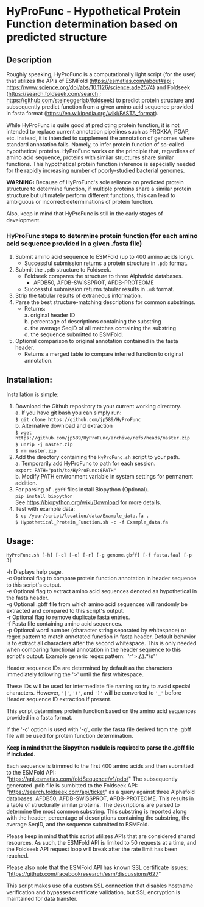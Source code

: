 # HyProFunc - Hypothetical Protein Function determination based on predicted structure  

## Description

Roughly speaking, HyProFunc is a computationally light script (for the user) that utilizes the APIs of ESMFold (https://esmatlas.com/about#api ; https://www.science.org/doi/abs/10.1126/science.ade2574) and Foldseek (https://search.foldseek.com/search ; https://github.com/steineggerlab/foldseek)
to predict protein structure and subsequently predict function from a given amino acid sequence provided in fasta format (https://en.wikipedia.org/wiki/FASTA_format).

While HyProFunc is quite good at predicting protein function, it is not intended to replace current annotation pipelines such as PROKKA, PGAP, etc. Instead, it is intended to supplement the annotation of genomes where standard annotation fails. Namely, to infer protein function of so-called hypothetical proteins. HyProFunc works on the principle that, regardless of amino acid sequence, proteins with similar structures share similar functions. This hypothetical protein function inference is especially needed for the rapidly increasing number of poorly-studied bacterial genomes.

**WARNING:** Because of HyProFunc's sole reliance on predicted protein structure to determine function, if multiple proteins share a similar protein structure but ultimately perform different functions, this can lead to ambiguous or incorrect determinations of protein function.

Also, keep in mind that HyProFunc is still in the early stages of development.

### HyProFunc steps to determine protein function (for each amino acid sequence provided in a given .fasta file)
1. Submit amino acid sequence to ESMFold (up to 400 amino acids long).
    - Successful submission returns a protein structure in `.pdb` format.
2. Submit the `.pdb` structure to Foldseek.
    - Foldseek compares the structure to three Alphafold databases.
	    - AFDB50, AFDB-SWISSPROT, AFDB-PROTEOME
    - Successful submission returns tabular results in `.m8` format.
3. Strip the tabular results of extraneous information.
4. Parse the best structure-matching descriptions for common substrings.
    - Returns:  
       a. original header ID  
       b. percentage of descriptions containing the substring  
       c. the average SeqID of all matches containing the substring  
       d. the sequence submitted to ESMFold.  
6. Optional comparison to original annotation contained in the fasta header.
    - Returns a merged table to compare inferred function to original annotation.

## Installation:

Installation is simple:

1. Download the Github repository to your current working directory.  
	a. If you have git bash you can simply run:  
		`$ git clone https://github.com/jp589/HyProFunc`  
	b. Alternative download and extraction    
		`$ wget https://github.com/jp589/HyProFunc/archive/refs/heads/master.zip`  
	    `$ unzip -j master.zip`  
	    `$ rm master.zip`  
2. Add the directory containing the `HyProFunc.sh` script to your path.  
	a. Temporarily add HyProFunc to path for each session.   
		    `export PATH="path/to/HyProFunc:$PATH"`   
	b. Modify PATH environment variable in system settings for permanent addition.   
3. For parsing of `.gbff` files install Biopython (Optional).  
		    `pip install biopython`  
		See https://biopython.org/wiki/Download for more details.  
4. Test with example data:  
		    `$ cp /your/script/location/data/Example_data.fa .`  
		    `$ Hypothetical_Protein_Function.sh -c -f Example_data.fa`  
## Usage:
    HyProFunc.sh [-h] [-c] [-e] [-r] [-g genome.gbff] [-f fasta.faa] [-p 3]

-h  Displays help page.  
-c  Optional flag to compare protein function annotation in header sequence to this script's output.  
-e  Optional flag to extract amino acid sequences denoted as hypothetical in the fasta header.  
-g  Optional .gbff file from which amino acid sequences will randomly be extracted and compared to this script's output.  
-r  Optional flag to remove duplicate fasta entries.  
-f  Fasta file containing amino acid sequences.  
-p Optional word number (character string separated by whitespace) or regex pattern to match annotated function in fasta header. Default behavior is to extract all characters after the second whitespace. This is only needed when comparing functional annotation in the header sequence to this script's output. Example generic regex pattern: `'r">.*(.*).*\s"'

Header sequence IDs are determined by default as the characters immediately following the '>' until the first whitespace.

These IDs will be used for intermediate file naming so try to avoid special characters.
However, `'|'`, `'('`, and `')'` will be converted to `'_'` before Header sequence ID extraction if present.


This script determines protein function based on the amino acid sequences provided in a fasta format.

If the '-c' option is used with '-g', only the fasta file derived from the .gbff file will be used for protein function determination.

**Keep in mind that the Biopython module is required to parse the .gbff file if included.**

Each sequence is trimmed to the first 400 amino acids and then submitted to the ESMFold API:  
    "https://api.esmatlas.com/foldSequence/v1/pdb/"
The subsequently generated .pdb file is sumbitted to the Foldseek API:  
    "https://search.foldseek.com/api/ticket"
as a query against three Alphafold databases: AFDB50, AFDB-SWISSPROT, AFDB-PROTEOME.
This results in a table of structurally similar proteins.
The descriptions are parsed to determine the most common substring.
This substring is reported along with the header, percentage of descriptions containing the substring, the average SeqID, and the sequence submitted to ESMFold.

Please keep in mind that this script utilizes APIs that are considered shared resources.
As such, the ESMFold API is limited to 50 requests at a time,
and the Foldseek API request loop will break after the rate limit has been reached.

Please also note that the ESMFold API has known SSL certificate issues:  
    "https://github.com/facebookresearch/esm/discussions/627"

This script makes use of a custom SSL connection that disables hostname verification and bypasses
certificate validation, but SSL encryption is maintained for data transfer.
